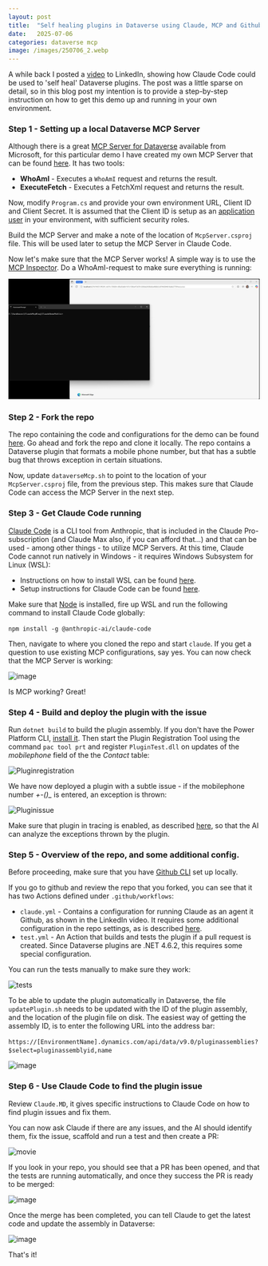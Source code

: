 ```yaml
---
layout: post
title:  "Self healing plugins in Dataverse using Claude, MCP and Github"
date:   2025-07-06
categories: dataverse mcp
image: /images/250706_2.webp
---
```

A while back I posted a [video](https://www.linkedin.com/posts/andreas-adner-70b1153_claudecode-github-copilot-activity-7340113552575193089-MU7B?utm_source=share&utm_medium=member_desktop&rcm=ACoAAACM8rsBEgQIrYgb4NZAbnxwfDRk_Tu5e3w) to LinkedIn, showing how Claude Code could be used to 'self heal' Dataverse plugins. The post was a little sparse on detail, so in this blog post my intention is to provide a step-by-step instruction on how to get this demo up and running in your own environment. <!--end_excerpt-->

### Step 1 - Setting up a local Dataverse MCP Server
Although there is a great [MCP Server for Dataverse](https://learn.microsoft.com/en-us/power-apps/maker/data-platform/data-platform-mcp) available from Microsoft, for this particular demo I have created my own MCP Server that can be found [here](https://github.com/adner/SimpleDataverseMcpServer). It has two tools:

- **WhoAmI** - Executes a `WhoAmI` request and returns the result.
- **ExecuteFetch** - Executes a FetchXml request and returns the result. 

Now, modify `Program.cs` and provide your own environment URL, Client ID and Client Secret. It is assumed that the Client ID is setup as an [application user](https://learn.microsoft.com/en-us/power-platform/admin/manage-application-users?tabs=new#create-an-application-user) in your environment, with sufficient security roles.

Build the MCP Server and make a note of the location of `McpServer.csproj` file. This will be used later to setup the MCP Server in Claude Code.

Now let's make sure that the MCP Server works! A simple way is to use the [MCP Inspector](https://github.com/modelcontextprotocol/inspector). Do a WhoAmI-request to make sure everything is running:

![MCP Inspector](/images/250706_1.webp)

### Step 2 - Fork the repo
The repo containing the code and configurations for the demo can be found [here](https://github.com/adner/ClaudeDemo). Go ahead and fork the repo and clone it locally. The repo contains a Dataverse plugin that formats a mobile phone number, but that has a subtle bug that throws exception in certain situations.

Now, update `dataverseMcp.sh` to point to the location of your `McpServer.csproj` file, from the previous step. This makes sure that Claude Code can access the MCP Server in the next step.

### Step 3 - Get Claude Code running
[Claude Code](https://docs.anthropic.com/en/docs/claude-code/overview) is a CLI tool from Anthropic, that is included in the Claude Pro-subscription (and Claude Max also, if you can afford that...) and that can be used - among other things - to utilize MCP Servers. At this time, Claude Code cannot run natively in Windows - it requires Windows Subsystem for Linux (WSL):

- Instructions on how to install WSL can be found [here](https://learn.microsoft.com/en-us/windows/wsl/install).
- Setup instructions for Claude Code can be found [here](https://docs.anthropic.com/en/docs/claude-code/setup).

Make sure that [Node](https://nodejs.org/en/download) is installed, fire up WSL and run the following command to install Claude Code globally:

```npm install -g @anthropic-ai/claude-code```

Then, navigate to where you cloned the repo and start `claude`. If you get a question to use existing MCP configurations, say yes. You can now check that the MCP Server is working:

![image](/images/250706_2.webp)

Is MCP working? Great!

### Step 4 - Build and deploy the plugin with the issue
Run `dotnet build` to build the plugin assembly. If you don't have the Power Platform CLI, [install it](https://learn.microsoft.com/en-us/power-platform/developer/cli/introduction?tabs=windows). Then start the Plugin Registration Tool using the command `pac tool prt` and register `PluginTest.dll` on updates of the *mobilephone* field of the the *Contact* table:

![Pluginregistration](/images/250706_3.png)

We have now deployed a plugin with a subtle issue - if the mobilephone number *+-()_* is entered, an exception is thrown:

![Pluginissue](/images/250706_4.webp)

Make sure that plugin in tracing is enabled, as described [here](https://learn.microsoft.com/en-us/power-apps/developer/data-platform/logging-tracing#enable-trace-logging), so that the AI can analyze the exceptions thrown by the plugin.

### Step 5 - Overview of the repo, and some additional config.

Before proceeding, make sure that you have [Github CLI](https://cli.github.com/) set up locally.

If you go to github and review the repo that you forked, you can see that it has two Actions defined under `.github/workflows`:
- `claude.yml` - Contains a configuration for running Claude as an agent it Github, as shown in the LinkedIn video. It requires some additional configuration in the repo settings, as is described [here](https://docs.anthropic.com/en/docs/claude-code/github-actions). 
- `test.yml` - An Action that builds and tests the plugin if a pull request is created. Since Dataverse plugins are .NET 4.6.2, this requires some special configuration.

You can run the tests manually to make sure they work:

![tests](/images/250706_5.webp)

To be able to update the plugin automatically in Dataverse, the file `updatePlugin.sh` needs to be updated with the ID of the plugin assembly, and the location of the plugin file on disk. The easiest way of getting the assembly ID, is to enter the following URL into the address bar:

```https://[EnvironmentName].dynamics.com/api/data/v9.0/pluginassemblies?$select=pluginassemblyid,name```

![image](/images/250706_6.png)

### Step 6 - Use Claude Code to find the plugin issue

Review `Claude.MD`, it gives specific instructions to Claude Code on how to find plugin issues and fix them.

You can now ask Claude if there are any issues, and the AI should identify them, fix the issue, scaffold and run a test and then create a PR:

![movie](/images/250706_7.webp)

If you look in your repo, you should see that a PR has been opened, and that the tests are running automatically, and once they success the PR is ready to be merged:

![image](/images/250706_8.png)

Once the merge has been completed, you can tell Claude to get the latest code and update the assembly in Dataverse:

![image](/images/250706_9.webp)

That's it! 











 